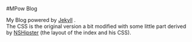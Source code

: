#MPow Blog

My Blog powered by [Jekyll](http://github.com/jekyll) .  
The CSS is the original version a bit modified with some little part derived by [NSHipster](http://github.com/NSHipster) (the layout of the index and his CSS).


